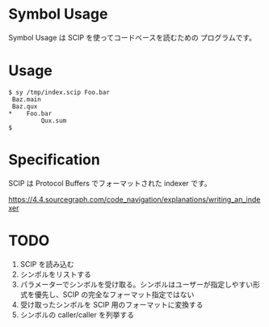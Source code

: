# Symbol Usage

Symbol Usage は SCIP を使ってコードベースを読むための
プログラムです。

# Usage

```
$ sy /tmp/index.scip Foo.bar
 Baz.main
 Baz.qux
*    Foo.bar
         Qux.sum
$
```

# Specification

SCIP は Protocol Buffers でフォーマットされた indexer です。

https://4.4.sourcegraph.com/code_navigation/explanations/writing_an_indexer

# TODO

1. SCIP を読み込む
2. シンボルをリストする
3. パラメーターでシンボルを受け取る。シンボルはユーザーが指定しやすい形式を優先し、SCIP の完全なフォーマット指定ではない
4. 受け取ったシンボルを SCIP 用のフォーマットに変換する
5. シンボルの caller/caller を列挙する
